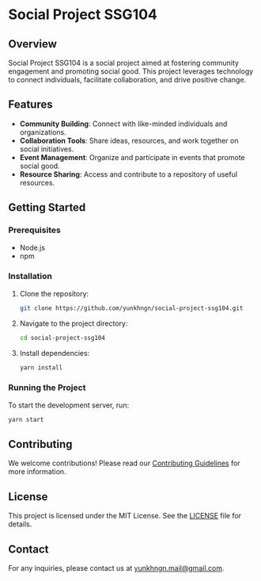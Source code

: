 # Social Project SSG104

## Overview

Social Project SSG104 is a social project aimed at fostering community engagement and promoting social good. This project leverages technology to connect individuals, facilitate collaboration, and drive positive change.

## Features

- **Community Building**: Connect with like-minded individuals and organizations.
- **Collaboration Tools**: Share ideas, resources, and work together on social initiatives.
- **Event Management**: Organize and participate in events that promote social good.
- **Resource Sharing**: Access and contribute to a repository of useful resources.

## Getting Started

### Prerequisites

- Node.js
- npm

### Installation

1. Clone the repository:
    ```bash
    git clone https://github.com/yunkhngn/social-project-ssg104.git
    ```
2. Navigate to the project directory:
    ```bash
    cd social-project-ssg104
    ```
3. Install dependencies:
    ```bash
    yarn install
    ```

### Running the Project

To start the development server, run:
```bash
yarn start
```

## Contributing

We welcome contributions! Please read our [Contributing Guidelines](CONTRIBUTING.md) for more information.

## License

This project is licensed under the MIT License. See the [LICENSE](LICENSE) file for details.

## Contact

For any inquiries, please contact us at [yunkhngn.mail@gmail.com](mailto:yunkhngn.mail@gmail.com).
